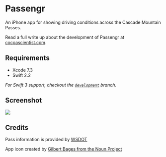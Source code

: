 # Passengr

An iPhone app for showing driving conditions across the Cascade Mountain Passes.

Read a full write up about the development of Passengr at [cocoascientist.com](http://www.cocoascientist.com/passengr-driving-info-cascades.html).

## Requirements

* Xcode 7.3
* Swift 2.2

*For Swift 3 support, checkout the [`development`](https://github.com/cocoascientist/Passengr/tree/development) branch.*

## Screenshot

![](http://d28raka3g96xuj.cloudfront.net/assets/passengr/images/passengr-demo.gif)

## Credits

Pass information is provided by [WSDOT](http://www.wsdot.wa.gov/)

App icon created by [Gilbert Bages from the Noun Project](https://thenounproject.com/search/?q=mountain+range&i=215990)